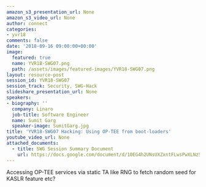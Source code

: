 ```yaml
---
amazon_s3_presentation_url: None
amazon_s3_video_url: None
author: connect
categories:
- yvr18
comments: false
date: '2018-09-16 09:00:00+00:00'
image:
  featured: true
  name: YVR18-SWG07.png
  path: /assets/images/featured-images/YVR18-SWG07.png
layout: resource-post
session_id: YVR18-SWG07
session_track: Security, SWG-Hack
slideshare_presentation_url: None
speakers:
- biography: ''
  company: Linaro
  job-title: Software Engineer
  name: Sumit Garg
  speaker-image: SumitGarg.jpg
title: 'YVR18-SWG07 Hacking: Using OP-TEE from boot-loaders'
youtube_video_url: None
attached_documents:
  - title: SWG Session Summary Document
    url: https://docs.google.com/document/d/10EG4h2UNsUXZxntFLwsPwXLNzSfmgMsHXU4y2MYKmH8/
---
```


Accessing OP-TEE services via static TA like RNG to fetch random seed for KASLR feature etc?